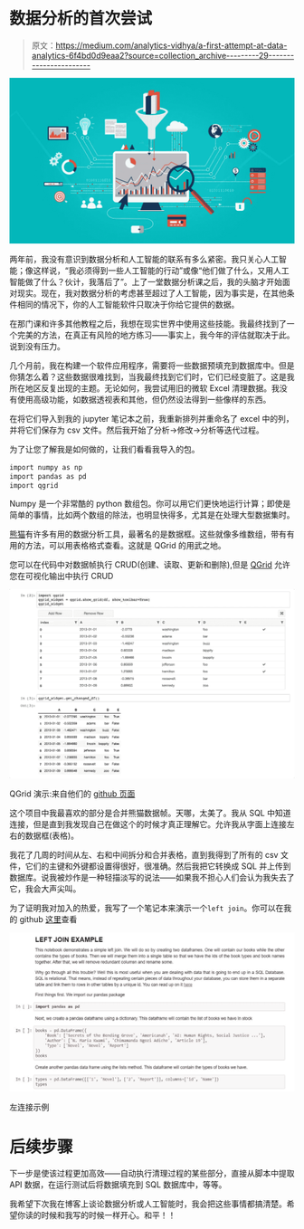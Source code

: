 # 数据分析的首次尝试

> 原文：<https://medium.com/analytics-vidhya/a-first-attempt-at-data-analytics-6f4bd0d9eaa2?source=collection_archive---------29----------------------->

![](img/d6ab8833ec6385a476f3230c25abae11.png)

两年前，我没有意识到数据分析和人工智能的联系有多么紧密。我只关心人工智能；像这样说，“我必须得到一些人工智能的行动”或像“他们做了什么，又用人工智能做了什么？伙计，我落后了”。上了一堂数据分析课之后，我的头脑才开始面对现实。现在，我对数据分析的考虑甚至超过了人工智能，因为事实是，在其他条件相同的情况下，你的人工智能软件只取决于你给它提供的数据。

在那门课和许多其他教程之后，我想在现实世界中使用这些技能。我最终找到了一个完美的方法，在真正有风险的地方练习——事实上，我今年的评估就取决于此。说到没有压力。

几个月前，我在构建一个软件应用程序，需要将一些数据预填充到数据库中。但是你猜怎么着？这些数据很难找到，当我最终找到它们时，它们已经变脏了。这是我所在地区反复出现的主题。无论如何，我尝试用旧的微软 Excel 清理数据。我没有使用高级功能，如数据透视表和其他，但仍然设法得到一些像样的东西。

在将它们导入到我的 jupyter 笔记本之前，我重新排列并重命名了 excel 中的列，并将它们保存为 csv 文件。然后我开始了分析->修改->分析等迭代过程。

为了让您了解我是如何做的，让我们看看我导入的包。

```
import numpy as np
import pandas as pd
import qgrid
```

Numpy 是一个非常酷的 python 数组包。你可以用它们更快地运行计算；即使是简单的事情，比如两个数组的除法，也明显快得多，尤其是在处理大型数据集时。

[熊猫](https://pandas.pydata.org/)有许多有用的数据分析工具，最著名的是数据框。这些就像多维数组，带有有用的方法，可以用表格格式查看。这就是 QGrid 的用武之地。

您可以在代码中对数据帧执行 CRUD(创建、读取、更新和删除),但是 [QGrid](https://github.com/quantopian/qgrid) 允许您在可视化输出中执行 CRUD

![](img/c1dfad11498b7c0dfbda88d2c4b57927.png)

QGrid 演示:来自他们的 [github 页面](https://github.com/quantopian/qgrid)

这个项目中我最喜欢的部分是合并熊猫数据帧。天哪，太美了。我从 SQL 中知道连接，但是直到我发现自己在做这个的时候才真正理解它。允许我从字面上连接左右的数据框(表格)。

我花了几周的时间从左、右和中间拆分和合并表格，直到我得到了所有的 csv 文件，它们的主键和外键都设置得很好，很准确。然后我把它转换成 SQL 并上传到数据库。说我被炒作是一种轻描淡写的说法——如果我不担心人们会认为我失去了它，我会大声尖叫。

为了证明我对加入的热爱，我写了一个笔记本来演示一个`left join`。你可以在我的 github [这里](https://github.com/crazyabdul/data-science-notebooks/blob/master/Left%20Join.ipynb)查看

![](img/13052733a3a7b7bd72dfe47847e67be1.png)

左连接示例

# 后续步骤

下一步是使该过程更加高效——自动执行清理过程的某些部分，直接从脚本中提取 API 数据，在运行测试后将数据填充到 SQL 数据库中，等等。

我希望下次我在博客上谈论数据分析或人工智能时，我会把这些事情都搞清楚。希望你读的时候和我写的时候一样开心。和平！！